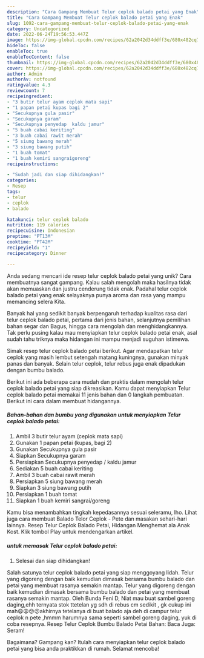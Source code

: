 ```yaml
---
description: "Cara Gampang Membuat Telur ceplok balado petai yang Enak"
title: "Cara Gampang Membuat Telur ceplok balado petai yang Enak"
slug: 1092-cara-gampang-membuat-telur-ceplok-balado-petai-yang-enak
category: Uncategorized
date: 2022-06-24T19:56:53.447Z
image: https://img-global.cpcdn.com/recipes/62a2042d34ddff3e/680x482cq70/telur-ceplok-balado-petai-foto-resep-utama.jpg
hideToc: false
enableToc: true
enableTocContent: false
thumbnail: https://img-global.cpcdn.com/recipes/62a2042d34ddff3e/680x482cq70/telur-ceplok-balado-petai-foto-resep-utama.jpg
cover: https://img-global.cpcdn.com/recipes/62a2042d34ddff3e/680x482cq70/telur-ceplok-balado-petai-foto-resep-utama.jpg
author: Admin
authorAv: notfound
ratingvalue: 4.3
reviewcount: 7
recipeingredient:
- "3 butir telur ayam ceplok mata sapi"
- "1 papan petai kupas bagi 2"
- "Secukupnya gula pasir"
- "Secukupnya garam"
- "Secukupnya penyedap  kaldu jamur"
- "5 buah cabai keriting"
- "3 buah cabai rawit merah"
- "5 siung bawang merah"
- "3 siung bawang putih"
- "1 buah tomat"
- "1 buah kemiri sangraigoreng"
recipeinstructions:

- "Sudah jadi dan siap dihidangkan!"
categories:
- Resep
tags:
- telur
- ceplok
- balado

katakunci: telur ceplok balado 
nutrition: 119 calories
recipecuisine: Indonesian
preptime: "PT13M"
cooktime: "PT42M"
recipeyield: "1"
recipecategory: Dinner

---
```





Anda sedang mencari ide resep telur ceplok balado petai yang unik? Cara membuatnya sangat gampang. Kalau salah mengolah maka hasilnya tidak akan memuaskan dan justru cenderung tidak enak. Padahal telur ceplok balado petai yang enak selayaknya punya aroma dan rasa yang mampu memancing selera Kita.





Banyak hal yang sedikit banyak berpengaruh terhadap kualitas rasa dari telur ceplok balado petai, pertama dari jenis bahan, selanjutnya pemilihan bahan segar dan Bagus, hingga cara mengolah dan menghidangkannya. Tak perlu pusing kalau mau menyiapkan telur ceplok balado petai enak,      asal sudah tahu triknya maka hidangan ini mampu menjadi suguhan istimewa.














Simak resep telur ceplok balado petai berikut. Agar mendapatkan telur ceplok yang masih lembut setengah matang kuningnya, gunakan minyak panas dan banyak. Selain telur ceplok, telur rebus juga enak dipadukan dengan bumbu balado.






Berikut ini ada beberapa cara mudah dan praktis dalam mengolah telur ceplok balado petai yang siap dikreasikan. Kamu dapat menyiapkan Telur ceplok balado petai memakai 11 jenis bahan dan 0 langkah pembuatan. Berikut ini cara dalam membuat hidangannya.

<!--inarticleads1-->

##### Bahan-bahan dan bumbu yang digunakan untuk menyiapkan Telur ceplok balado petai:

1. Ambil 3 butir telur ayam (ceplok mata sapi)
1. Gunakan 1 papan petai (kupas, bagi 2)
1. Gunakan Secukupnya gula pasir
1. Siapkan Secukupnya garam
1. Persiapkan Secukupnya penyedap / kaldu jamur
1. Sediakan 5 buah cabai keriting
1. Ambil 3 buah cabai rawit merah
1. Persiapkan 5 siung bawang merah
1. Siapkan 3 siung bawang putih
1. Persiapkan 1 buah tomat
1. Siapkan 1 buah kemiri sangrai/goreng


Kamu bisa menambahkan tingkah kepedasannya sesuai seleramu, lho. Lihat juga cara membuat Balado Telor Ceplok - Pete dan masakan sehari-hari lainnya. Resep Telur Ceplok Balado Petai, Hidangan Menghemat ala Anak Kost. Klik tombol Play untuk mendengarkan artikel. 

<!--inarticleads2-->

#####  untuk memasak Telur ceplok balado petai:


1. Selesai dan siap dihidangkan!

Salah satunya telur ceplok balado petai yang siap menggoyang lidah. Telur yang digoreng dengan baik kemudian dimasak bersama bumbu balado dan petai yang membuat rasanya semakin mantap. Telur yang digoreng dengan baik kemudian dimasak bersama bumbu balado dan petai yang membuat rasanya semakin mantap. Oleh Bunda Feni D, Niat mau buat sambel goreng daging,ehh ternyata stok ttetelan yg sdh di rebus cm sedikit , gk cukup ini mah😩😩😕😕akhirnya tetelanya di buat balado aja deh di campur telur ceplok n pete ,hmmm harumnya sama seperti sambel goreng daging, yuk di coba resepnya. Resep Telur Ceplok Bumbu Balado Petai Bahan: Baca Juga: Seram! 

Bagaimana? Gampang kan? Itulah cara menyiapkan telur ceplok balado petai yang bisa anda praktikkan di rumah. Selamat mencoba!
